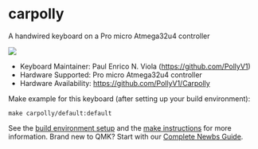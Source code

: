 # carpolly

A handwired keyboard on a Pro micro Atmega32u4 controller

![](https://imgur.com/a/PyCUWSX)


* Keyboard Maintainer: Paul Enrico N. Viola (https://github.com/PollyV1)
* Hardware Supported: Pro micro Atmega32u4 controller
* Hardware Availability: https://github.com/PollyV1/Carpolly


Make example for this keyboard (after setting up your build environment):

    make carpolly/default:default

See the [build environment setup](https://docs.qmk.fm/#/getting_started_build_tools) and the [make instructions](https://docs.qmk.fm/#/getting_started_make_guide) for more information. Brand new to QMK? Start with our [Complete Newbs Guide](https://docs.qmk.fm/#/newbs).